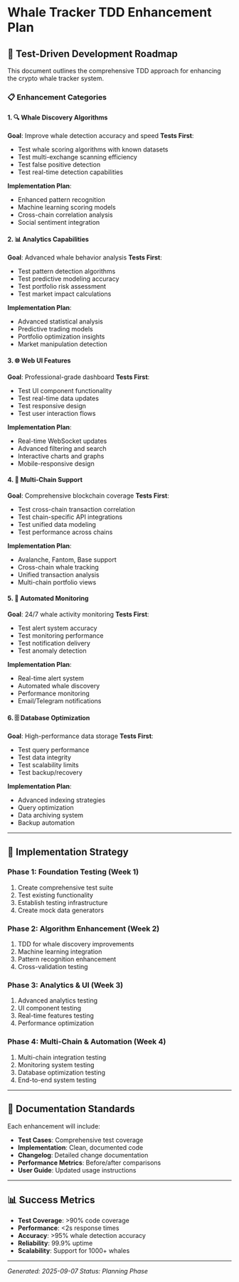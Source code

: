 # Whale Tracker TDD Enhancement Plan

## 🎯 Test-Driven Development Roadmap

This document outlines the comprehensive TDD approach for enhancing the crypto whale tracker system.

### 📋 Enhancement Categories

#### 1. 🔍 Whale Discovery Algorithms
**Goal**: Improve whale detection accuracy and speed
**Tests First**: 
- Test whale scoring algorithms with known datasets
- Test multi-exchange scanning efficiency
- Test false positive detection
- Test real-time detection capabilities

**Implementation Plan**:
- Enhanced pattern recognition
- Machine learning scoring models  
- Cross-chain correlation analysis
- Social sentiment integration

#### 2. 📊 Analytics Capabilities
**Goal**: Advanced whale behavior analysis
**Tests First**:
- Test pattern detection algorithms
- Test predictive modeling accuracy
- Test portfolio risk assessment
- Test market impact calculations

**Implementation Plan**:
- Advanced statistical analysis
- Predictive trading models
- Portfolio optimization insights
- Market manipulation detection

#### 3. 🌐 Web UI Features
**Goal**: Professional-grade dashboard
**Tests First**:
- Test UI component functionality
- Test real-time data updates
- Test responsive design
- Test user interaction flows

**Implementation Plan**:
- Real-time WebSocket updates
- Advanced filtering and search
- Interactive charts and graphs
- Mobile-responsive design

#### 4. 🔗 Multi-Chain Support
**Goal**: Comprehensive blockchain coverage
**Tests First**:
- Test cross-chain transaction correlation
- Test chain-specific API integrations
- Test unified data modeling
- Test performance across chains

**Implementation Plan**:
- Avalanche, Fantom, Base support
- Cross-chain whale tracking
- Unified transaction analysis
- Multi-chain portfolio views

#### 5. 🤖 Automated Monitoring
**Goal**: 24/7 whale activity monitoring
**Tests First**:
- Test alert system accuracy
- Test monitoring performance
- Test notification delivery
- Test anomaly detection

**Implementation Plan**:
- Real-time alert system
- Automated whale discovery
- Performance monitoring
- Email/Telegram notifications

#### 6. 🗄️ Database Optimization
**Goal**: High-performance data storage
**Tests First**:
- Test query performance
- Test data integrity
- Test scalability limits
- Test backup/recovery

**Implementation Plan**:
- Advanced indexing strategies
- Query optimization
- Data archiving system
- Backup automation

---

## 🚀 Implementation Strategy

### Phase 1: Foundation Testing (Week 1)
1. Create comprehensive test suite
2. Test existing functionality
3. Establish testing infrastructure
4. Create mock data generators

### Phase 2: Algorithm Enhancement (Week 2)
1. TDD for whale discovery improvements
2. Machine learning integration
3. Pattern recognition enhancement
4. Cross-validation testing

### Phase 3: Analytics & UI (Week 3)
1. Advanced analytics testing
2. UI component testing
3. Real-time features testing
4. Performance optimization

### Phase 4: Multi-Chain & Automation (Week 4)
1. Multi-chain integration testing
2. Monitoring system testing
3. Database optimization testing
4. End-to-end system testing

---

## 📝 Documentation Standards

Each enhancement will include:
- **Test Cases**: Comprehensive test coverage
- **Implementation**: Clean, documented code
- **Changelog**: Detailed change documentation
- **Performance Metrics**: Before/after comparisons
- **User Guide**: Updated usage instructions

---

## 📊 Success Metrics

- **Test Coverage**: >90% code coverage
- **Performance**: <2s response times
- **Accuracy**: >95% whale detection accuracy
- **Reliability**: 99.9% uptime
- **Scalability**: Support for 1000+ whales

---

*Generated: 2025-09-07*
*Status: Planning Phase*